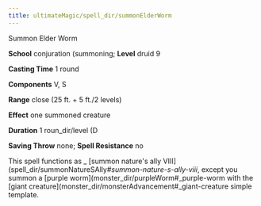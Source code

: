 ```yaml
---
title: ultimateMagic/spell_dir/summonElderWorm
---
```

Summon Elder Worm

**School** conjuration (summoning; **Level** druid 9

**Casting Time** 1 round

**Components** V, S

**Range** close (25 ft. + 5 ft./2 levels)

**Effect** one summoned creature

**Duration** 1 roun_dir/level (D

**Saving Throw** none; **Spell Resistance** no

This spell functions as _ [summon nature's ally VIII](spell_dir/summonNatureSAlly#_summon-nature-s-ally-viii_, except you summon a [purple worm](monster_dir/purpleWorm#_purple-worm with the [giant creature](monster_dir/monsterAdvancement#_giant-creature simple template.

